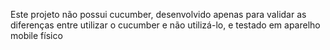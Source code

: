 Este projeto não possui cucumber, desenvolvido apenas para validar as diferenças entre utilizar o cucumber e não utilizá-lo, e testado em aparelho mobile físico
